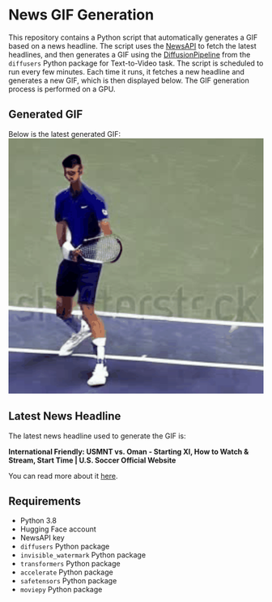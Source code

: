 # News GIF Generation
This repository contains a Python script that automatically generates a GIF based on a news headline. The script uses the [NewsAPI](https://newsapi.org/) to fetch the latest headlines, and then generates a GIF using the [DiffusionPipeline](https://github.com/huggingface/diffusers) from the `diffusers` Python package for Text-to-Video task.
The script is scheduled to run every few minutes. Each time it runs, it fetches a new headline and generates a new GIF, which is then displayed below. The GIF generation process is performed on a GPU.

## Generated GIF
Below is the latest generated GIF:
![Generated GIF](output.gif?raw=true&v=1694660903)

## Latest News Headline
The latest news headline used to generate the GIF is:

**International Friendly: USMNT vs. Oman - Starting XI, How to Watch & Stream, Start Time | U.S. Soccer Official Website**

You can read more about it [here](https://www.ussoccer.com/stories/2023/09/international-friendly-usmnt-vs-oman-starting-xi-lineup-notes-how-to-watch-stream-start-time).

## Requirements
- Python 3.8
- Hugging Face account
- NewsAPI key
- `diffusers` Python package
- `invisible_watermark` Python package
- `transformers` Python package
- `accelerate` Python package
- `safetensors` Python package
- `moviepy` Python package
